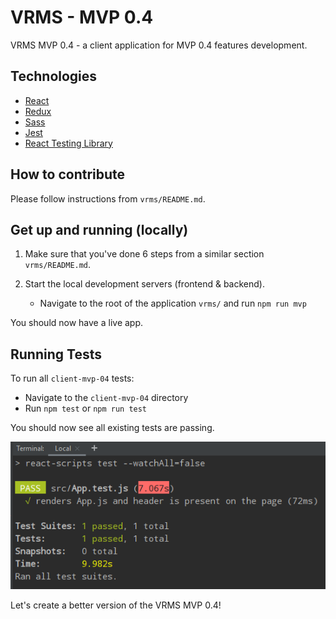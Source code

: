 # VRMS - MVP 0.4

VRMS MVP 0.4 - a client application for MVP 0.4 features development.

## Technologies

- [React](https://reactjs.org/docs/getting-started.html)
- [Redux](https://redux.js.org/introduction/getting-started)
- [Sass](https://sass-lang.com/guide)
- [Jest](https://jestjs.io/)
- [React Testing Library](https://testing-library.com/docs/react-testing-library/intro)

## How to contribute

Please follow instructions from `vrms/README.md`.

## Get up and running (locally)

1. Make sure that you've done 6 steps from a similar section `vrms/README.md`.  

1. Start the local development servers (frontend & backend).
   - Navigate to the root of the application `vrms/` and run `npm run mvp`

You should now have a live app.

## Running Tests

To run all `client-mvp-04` tests:

- Navigate to the `client-mvp-04` directory
- Run `npm test` or `npm run test`

You should now see all existing tests are passing.

![Passed tests](src/assets/images/readme/tests-passed.png)

Let's create a better version of the VRMS MVP 0.4!
